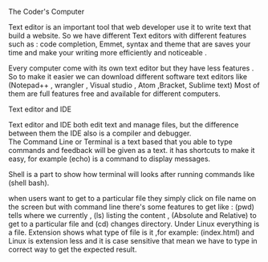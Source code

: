  The Coder's Computer

Text editor is an important tool that web developer use it to write text that build a website. So we have different Text editors with different features such as : code completion, Emmet, syntax and theme that are saves your time and make your writing more efficiently and noticeable . 

Every computer come with its own text editor but they have less features .
So to make it easier we can download different software text editors like (Notepad++ , wrangler , Visual studio , Atom ,Bracket, Sublime text) Most of them are full features free and available for different computers.   

Text editor and IDE

Text editor and IDE both edit text and manage files, but the difference between them the IDE also is a compiler and debugger.             
The Command Line or Terminal is a text based that you able to type commands and feedback will be given as a text. it has shortcuts to make it easy, for example (echo) is a command to display messages.

Shell is a part to show how terminal will looks after running commands like (shell bash). 

when users want to get to a particular file they simply click on file name on the screen but with command line there's some features to get like : (pwd) tells where we currently , (ls) listing the content , (Absolute and Relative) to get to a particular file and (cd) changes directory.
Under Linux everything is a file. Extension shows what type of file is it ,for example: (index.html) and  Linux is extension less and it is case sensitive that mean we have to type in correct way to get the expected result.